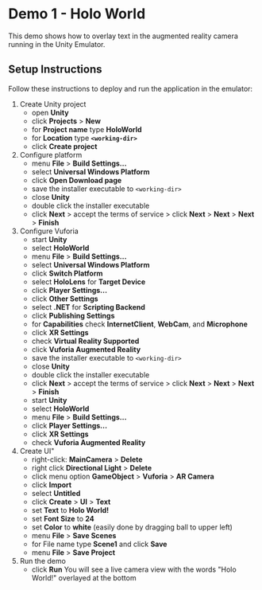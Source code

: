 # Demo 1 - Holo World

This demo shows how to overlay text in the augmented reality camera running in the Unity Emulator.

## Setup Instructions

Follow these instructions to deploy and run the application in the emulator:

1. Create Unity project
   - open **Unity**
   - click **Projects** > **New**
   - for **Project name** type **HoloWorld**
   - for **Location** type **`<working-dir>`**
   - click **Create project**
1. Configure platform
   - menu **File** > **Build Settings...**
   - select **Universal Windows Platform**
   - click **Open Download page**
   - save the installer executable to `<working-dir>`
   - close **Unity**
   - double click the installer executable
   - click **Next** > accept the terms of service > click **Next** > **Next** > **Next** > **Finish**
1. Configure Vuforia
   - start **Unity**
   - select **HoloWorld**
   - menu **File** > **Build Settings...**
   - select **Universal Windows Platform**
   - click **Switch Platform**
   - select **HoloLens** for **Target Device**
   - click **Player Settings...**
   - click **Other Settings**
   - select **.NET** for **Scripting Backend**
   - click **Publishing Settings**
   - for **Capabilities** check **InternetClient**, **WebCam**, and **Microphone**
   - click **XR Settings**
   - check **Virtual Reality Supported**
   - click **Vuforia Augmented Reality**
   - save the installer executable to `<working-dir>`
   - close **Unity**
   - double click the installer executable
   - click **Next** > accept the terms of service > click **Next** > **Next** > **Next** > **Finish**
   - start **Unity**
   - select **HoloWorld**
   - menu **File** > **Build Settings...**
   - click **Player Settings...**
   - click **XR Settings**
   - check **Vuforia Augmented Reality**
1. Create UI"
   - right-click: **MainCamera** > **Delete**
   - right click **Directional Light** > **Delete**
   - click menu option **GameObject** > **Vuforia** > **AR Camera**
   - click **Import**
   - select **Untitled**
   - click **Create** > **UI** > **Text**
   - set **Text** to **Holo World!**
   - set **Font Size** to **24**
   - set **Color** to **white** (easily done by dragging ball to upper left)
   - menu **File** > **Save Scenes**
   - for File name type **Scene1** and click **Save**
   - menu **File** > **Save Project**
1. Run the demo
   - click **Run** You will see a live camera view with the words "Holo World!" overlayed at the bottom
